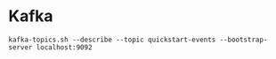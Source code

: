 # Kafka

    kafka-topics.sh --describe --topic quickstart-events --bootstrap-server localhost:9092
